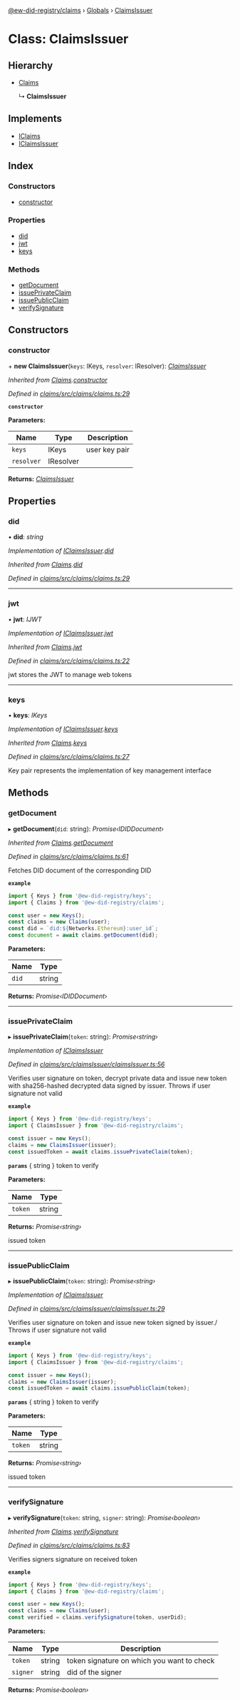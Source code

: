 [@ew-did-registry/claims](../README.md) › [Globals](../globals.md) › [ClaimsIssuer](claimsissuer.md)

# Class: ClaimsIssuer

## Hierarchy

* [Claims](claims.md)

  ↳ **ClaimsIssuer**

## Implements

* [IClaims](../interfaces/iclaims.md)
* [IClaimsIssuer](../interfaces/iclaimsissuer.md)

## Index

### Constructors

* [constructor](claimsissuer.md#constructor)

### Properties

* [did](claimsissuer.md#did)
* [jwt](claimsissuer.md#jwt)
* [keys](claimsissuer.md#keys)

### Methods

* [getDocument](claimsissuer.md#getdocument)
* [issuePrivateClaim](claimsissuer.md#issueprivateclaim)
* [issuePublicClaim](claimsissuer.md#issuepublicclaim)
* [verifySignature](claimsissuer.md#verifysignature)

## Constructors

###  constructor

\+ **new ClaimsIssuer**(`keys`: IKeys, `resolver`: IResolver): *[ClaimsIssuer](claimsissuer.md)*

*Inherited from [Claims](claims.md).[constructor](claims.md#constructor)*

*Defined in [claims/src/claims/claims.ts:29](https://github.com/energywebfoundation/ew-did-registry/blob/b2aa9a8/packages/claims/src/claims/claims.ts#L29)*

**`constructor`** 

**Parameters:**

Name | Type | Description |
------ | ------ | ------ |
`keys` | IKeys | user key pair |
`resolver` | IResolver |   |

**Returns:** *[ClaimsIssuer](claimsissuer.md)*

## Properties

###  did

• **did**: *string*

*Implementation of [IClaimsIssuer](../interfaces/iclaimsissuer.md).[did](../interfaces/iclaimsissuer.md#did)*

*Inherited from [Claims](claims.md).[did](claims.md#did)*

*Defined in [claims/src/claims/claims.ts:29](https://github.com/energywebfoundation/ew-did-registry/blob/b2aa9a8/packages/claims/src/claims/claims.ts#L29)*

___

###  jwt

• **jwt**: *IJWT*

*Implementation of [IClaimsIssuer](../interfaces/iclaimsissuer.md).[jwt](../interfaces/iclaimsissuer.md#jwt)*

*Inherited from [Claims](claims.md).[jwt](claims.md#jwt)*

*Defined in [claims/src/claims/claims.ts:22](https://github.com/energywebfoundation/ew-did-registry/blob/b2aa9a8/packages/claims/src/claims/claims.ts#L22)*

jwt stores the JWT to manage web tokens

___

###  keys

• **keys**: *IKeys*

*Implementation of [IClaimsIssuer](../interfaces/iclaimsissuer.md).[keys](../interfaces/iclaimsissuer.md#keys)*

*Inherited from [Claims](claims.md).[keys](claims.md#keys)*

*Defined in [claims/src/claims/claims.ts:27](https://github.com/energywebfoundation/ew-did-registry/blob/b2aa9a8/packages/claims/src/claims/claims.ts#L27)*

Key pair represents the implementation of key management interface

## Methods

###  getDocument

▸ **getDocument**(`did`: string): *Promise‹IDIDDocument›*

*Inherited from [Claims](claims.md).[getDocument](claims.md#getdocument)*

*Defined in [claims/src/claims/claims.ts:61](https://github.com/energywebfoundation/ew-did-registry/blob/b2aa9a8/packages/claims/src/claims/claims.ts#L61)*

Fetches DID document of the corresponding DID

**`example`** 
```typescript
import { Keys } from '@ew-did-registry/keys';
import { Claims } from '@ew-did-registry/claims';

const user = new Keys();
const claims = new Claims(user);
const did = `did:${Networks.Ethereum}:user_id`;
const document = await claims.getDocument(did);
```

**Parameters:**

Name | Type |
------ | ------ |
`did` | string |

**Returns:** *Promise‹IDIDDocument›*

___

###  issuePrivateClaim

▸ **issuePrivateClaim**(`token`: string): *Promise‹string›*

*Implementation of [IClaimsIssuer](../interfaces/iclaimsissuer.md)*

*Defined in [claims/src/claimsIssuer/claimsIssuer.ts:56](https://github.com/energywebfoundation/ew-did-registry/blob/b2aa9a8/packages/claims/src/claimsIssuer/claimsIssuer.ts#L56)*

Verifies user signature on token, decrypt private data and issue new token
with sha256-hashed decrypted data signed by issuer. Throws if user
signature not valid

**`example`** 
```typescript
import { Keys } from '@ew-did-registry/keys';
import { ClaimsIssuer } from '@ew-did-registry/claims';

const issuer = new Keys();
claims = new ClaimsIssuer(issuer);
const issuedToken = await claims.issuePrivateClaim(token);
```

**`params`** { string } token to verify

**Parameters:**

Name | Type |
------ | ------ |
`token` | string |

**Returns:** *Promise‹string›*

issued token

___

###  issuePublicClaim

▸ **issuePublicClaim**(`token`: string): *Promise‹string›*

*Implementation of [IClaimsIssuer](../interfaces/iclaimsissuer.md)*

*Defined in [claims/src/claimsIssuer/claimsIssuer.ts:29](https://github.com/energywebfoundation/ew-did-registry/blob/b2aa9a8/packages/claims/src/claimsIssuer/claimsIssuer.ts#L29)*

Verifies user signature on token and issue new token signed by issuer./
Throws if user signature not valid

**`example`** 
```typescript
import { Keys } from '@ew-did-registry/keys';
import { ClaimsIssuer } from '@ew-did-registry/claims';

const issuer = new Keys();
claims = new ClaimsIssuer(issuer);
const issuedToken = await claims.issuePublicClaim(token);
```

**`params`** { string } token to verify

**Parameters:**

Name | Type |
------ | ------ |
`token` | string |

**Returns:** *Promise‹string›*

issued token

___

###  verifySignature

▸ **verifySignature**(`token`: string, `signer`: string): *Promise‹boolean›*

*Inherited from [Claims](claims.md).[verifySignature](claims.md#verifysignature)*

*Defined in [claims/src/claims/claims.ts:83](https://github.com/energywebfoundation/ew-did-registry/blob/b2aa9a8/packages/claims/src/claims/claims.ts#L83)*

Verifies signers signature on received token

**`example`** 
```typescript
import { Keys } from '@ew-did-registry/keys';
import { Claims } from '@ew-did-registry/claims';

const user = new Keys();
const claims = new Claims(user);
const verified = claims.verifySignature(token, userDid);
```

**Parameters:**

Name | Type | Description |
------ | ------ | ------ |
`token` | string | token signature on which you want to check |
`signer` | string | did of the signer  |

**Returns:** *Promise‹boolean›*
